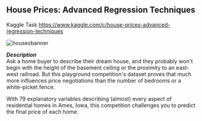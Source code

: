 ## House Prices: Advanced Regression Techniques
Kaggle Task <https://www.kaggle.com/c/house-prices-advanced-regression-techniques>

![housesbanner](https://user-images.githubusercontent.com/8282374/60128590-a5033580-97b0-11e9-9541-cb0b8de5d993.png)

***Description***</br>
Ask a home buyer to describe their dream house, and they probably won't begin with the height of the basement ceiling or the proximity to an east-west railroad. But this playground competition's dataset proves that much more influences price negotiations than the number of bedrooms or a white-picket fence.

With 79 explanatory variables describing (almost) every aspect of residential homes in Ames, Iowa, this competition challenges you to predict the final price of each home.


